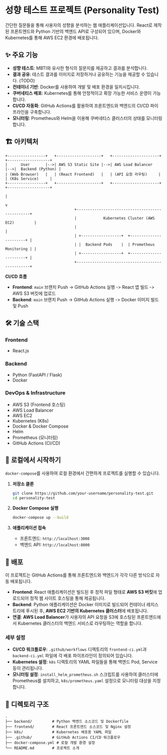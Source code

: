 # 성향 테스트 프로젝트 (Personality Test)

간단한 질문들을 통해 사용자의 성향을 분석하는 웹 애플리케이션입니다. React로 제작된 프론트엔드와 Python 기반의 백엔드 API로 구성되어 있으며, Docker와 Kubernetes를 통해 AWS EC2 환경에 배포됩니다.

## ✨ 주요 기능

*   **성향 테스트**: MBTI와 유사한 형식의 질문지를 제공하고 결과를 분석합니다.
*   **결과 공유**: 테스트 결과를 이미지로 저장하거나 공유하는 기능을 제공할 수 있습니다. (TODO)
*   **컨테이너 기반**: Docker를 사용하여 개발 및 배포 환경을 일치시킵니다.
*   **쿠버네티스 배포**: Kubernetes를 통해 안정적이고 확장 가능한 서비스 운영이 가능합니다.
*   **CI/CD 자동화**: GitHub Actions를 활용하여 프론트엔드와 백엔드의 CI/CD 파이프라인을 구축합니다.
*   **모니터링**: Prometheus와 Helm을 이용해 쿠버네티스 클러스터의 상태를 모니터링합니다.

## 🏗️ 아키텍처

```
+-----------------+   +--------------------+   +---------------------+   +-------------------+
|      User       |-->| AWS S3 Static Site |-->| AWS Load Balancer   |-->|  Backend (Python) |
| (Web Browser)   |   | (React Frontend)   |   | (API 요청 라우팅)     |   | (K8s Service)     |
+-----------------+   +--------------------+   +---------------------+   +-------------------+
                                                                                 |
                                                                                 v
                               +-------------------------------------------------+
                               |            Kubernetes Cluster (AWS EC2)         |
                               |                                                 |
                               | +------------------+  +-----------------------+ |
                               | |  Backend Pods    |  | Prometheus Monitoring | |
                               | +------------------+  +-----------------------+ |
                               +-------------------------------------------------+
```

**CI/CD 흐름**
*   **Frontend**: `main` 브랜치 Push -> GitHub Actions 실행 -> React 앱 빌드 -> AWS S3 버킷에 업로드
*   **Backend**: `main` 브랜치 Push -> GitHub Actions 실행 -> Docker 이미지 빌드 및 Push

## 🛠️ 기술 스택

### Frontend
*   React.js

### Backend
*   Python (FastAPI / Flask)
*   Docker

### DevOps & Infrastructure
*   AWS S3 (Frontend 호스팅)
*   AWS Load Balancer
*   AWS EC2
*   Kubernetes (K8s)
*   Docker & Docker Compose
*   Helm
*   Prometheus (모니터링)
*   GitHub Actions (CI/CD)

## 🚀 로컬에서 시작하기

`docker-compose`를 사용하여 로컬 환경에서 간편하게 프로젝트를 실행할 수 있습니다.

1.  **저장소 클론**
    ```bash
    git clone https://github.com/your-username/personality-test.git
    cd personality-test
    ```

2.  **Docker Compose 실행**
    ```bash
    docker-compose up --build
    ```

3.  **애플리케이션 접속**
    *   프론트엔드: `http://localhost:3000`
    *   백엔드 API: `http://localhost:8000`

## 🚢 배포

이 프로젝트는 GitHub Actions를 통해 프론트엔드와 백엔드가 각각 다른 방식으로 자동 배포됩니다.

*   **Frontend**: React 애플리케이션은 빌드된 후 정적 파일 형태로 **AWS S3 버킷**에 업로드되어 정적 웹 사이트 호스팅을 통해 제공됩니다.
*   **Backend**: Python 애플리케이션은 Docker 이미지로 빌드되어 컨테이너 레지스트리에 푸시된 후, **AWS EC2 기반의 Kubernetes 클러스터**에 배포됩니다.
*   **연결**: **AWS Load Balancer**가 사용자의 API 요청을 S3에 호스팅된 프론트엔드에서 Kubernetes 클러스터의 백엔드 서비스로 라우팅하는 역할을 합니다.

### 세부 설정
*   **CI/CD 워크플로우**: `.github/workflows` 디렉토리의 `frontend-ci.yml`과 `backend-ci.yml` 파일에 각 배포 파이프라인이 정의되어 있습니다.
*   **Kubernetes 설정**: `k8s` 디렉토리의 YAML 파일들을 통해 백엔드 Pod, Service 등이 관리됩니다.
*   **모니터링 설정**: `install_helm_prometheus.sh` 스크립트를 사용하여 클러스터에 Prometheus를 설치하고, `k8s/prometheus.yaml` 설정으로 모니터링 대상을 지정합니다.

## 📁 디렉토리 구조

```
.
├── backend/         # Python 백엔드 소스코드 및 Dockerfile
├── frontend/        # React 프론트엔드 소스코드 및 Nginx 설정
├── k8s/             # Kubernetes 배포용 YAML 파일
├── .github/         # GitHub Actions CI/CD 워크플로우
├── docker-compose.yml # 로컬 개발 환경 설정
└── README.md        # 프로젝트 소개
```